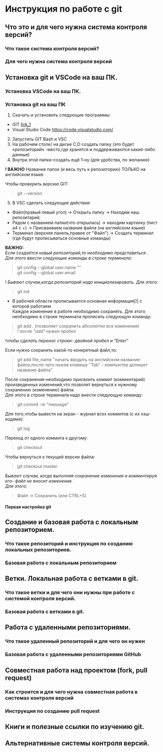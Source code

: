 # Инструкция по работе с git

## Что это и для чего нужна система контроля версий?

### Что такое система контроля версий?

### Для чего нужна система контроля версий

## Установка git и VSCode на ваш ПК.

### Установка VSCode на ваш ПК.

### Установка git на ваш ПК    
1. Скачать и установить следующие программы:
  - GIT [link_1](https://git-scm.com/)    
  - Visual Studio Code <https://code.visualstudio.com/>

2. Запустить GIT Bash и VSC  
3. На рабочем столе/ на диске С,D создать папку (это будет «*репозиторий*» -место,где хранятся и поддерживаются какие-либо данные)  
4. Внутри этой папки-создать ещё 1-ну (для удобства, по желанию)  

**! ВАЖНО** Название папок (и весь путь к репозиторию) ТОЛЬКО на английском языке   

  *Чтобы проверить версию GIT:*  
  > git --version  

  5. В VSC сделать следующие действия:  
  - Файл(правый левый угол) → Открыть папку → Находим наш репозитарий;  
  - Рядом с названием папки(что открылась) → находим картинку (лист а4 с +) → Присваиваем название файла (на английском языке)
  - Терминал (верхняя панель,правее от "Файл") → Создать терминал (где будут прописываться основные команды) 

 **ВАЖНО:**  
*Если создаётся новый репозиторий,то необходимо представиться .  
Для этого ввести следующие команды в строке терминала:*
> git config --global user.name ""  
> git config --global user.email  

! *Бывают случаи,когда репозиторий надо инициализировать.
Для этого:*  
> git init 
 -   В рабочей области прописывается основная информация[!]  с которой работаем  
 Каждое изменение в работе необходимо сохранять. Для этого необходимо в строке терминала прописать следующую команду:  
 > git add . (позволяет сохранить абсолютно все изменения)  
 *! после "add" нужен пробел*  
   
  *!чтобы сделать перенос строки- двойной пробел и "Enter"*
   
   Если нужно сохранить какой-то конкретный файл,то:  
   > git add file_name "начать вводить на английском название файла,после чего нажав клавишу "Tab" - компьютер допишет название файла"

После сохранения-необходимо присвоить коммит (комментарий) произведенных изменений,что позволит вернуться к нужному сохранению (изменению) файла.  
Для этого в строке терминала надо внести следующую команду:
> git commit -m "message"    
  
  Для того,чтобы вывести на экран - журнал всех коммитов (с их хэш-кодами):  
  > git log  

  Переход от одного коммита к другому:  
  > git checkout   

Чтобы вернуться к текущей версии файла:  
> git checkout master   

  *Бывают случаи, когда выполняя сохранение изменения и комментируя его- файл не вносит изменения.  
  Для этого:*  
  > Файл → Сохранить (или CTRL+S) 


#### Первая настройка git

## Создание и базовая работа с локальным репозиторием.

### Что такое репозиторий и инструкция по созданию локальных репозиториев.

### Базовая работа с локальным репозиторием

## Ветки. Локальная работа с ветками в git.

### Что такое ветки и для чего они нужны при работе с системой контроля версий.

### Базовая работа с ветками в git.

## Работа с удаленными репозиториями.

### Что такое удаленный репозиторий и для чего он нужен

### Базовая работа с удаленными репозиториями GitHub

## Совместная работа над проектом (fork, pull request)

### Как строится и для чего нужна совместная работа в системах контроля версий

### Инструкция по созданию pull request

## Книги и полезные ссылки по изучению git.

## Альтернативные системы контроля версий.
